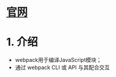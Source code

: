 # [官网](https://webpack.docschina.org/guides/)

# 1. 介绍
* webpack用于编译JavaScript模块；
* 通过 webpack CLI 或 API 与其配合交互